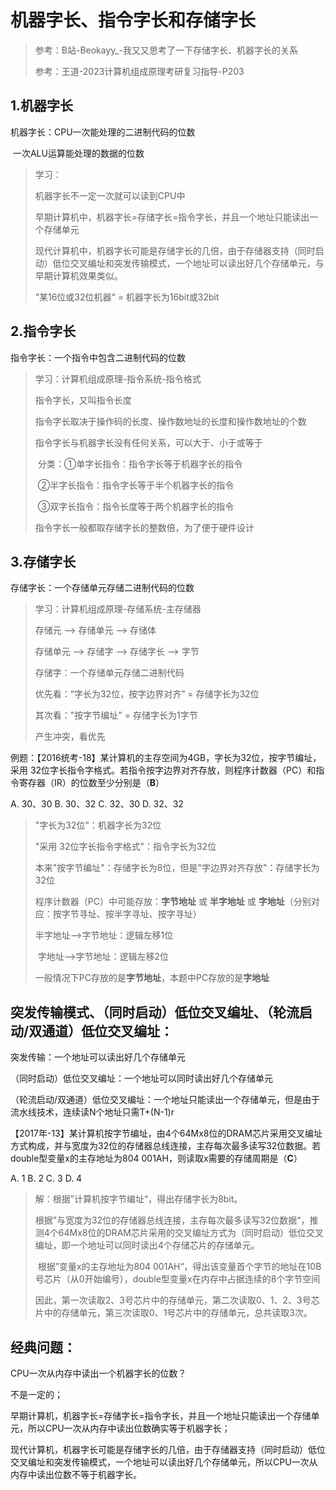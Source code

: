 # 机器字长、指令字长和存储字长

> 参考：B站-Beokayy_-我又又思考了一下存储字长、机器字长的关系
>
> 参考：王道-2023计算机组成原理考研复习指导-P203

## 1.机器字长

机器字长：CPU一次能处理的二进制代码的位数 

​					一次ALU运算能处理的数据的位数

> 学习：
>
> 机器字长不一定一次就可以读到CPU中
>
> 早期计算机中，机器字长=存储字长=指令字长，并且一个地址只能读出一个存储单元
>
> 现代计算机中，机器字长可能是存储字长的几倍，由于存储器支持（同时启动）低位交叉编址和突发传输模式，一个地址可以读出好几个存储单元，与早期计算机效果类似。
>
> 
>
> “某16位或32位机器“ = 机器字长为16bit或32bit



## 2.指令字长

指令字长：一个指令中包含二进制代码的位数

> 学习：计算机组成原理-指令系统-指令格式
>
> 指令字长，又叫指令长度 
>
> 指令字长取决于操作码的长度、操作数地址的长度和操作数地址的个数
>
> 指令字长与机器字长没有任何关系，可以大于、小于或等于
>
> ​	分类：①单字长指令：指令字长等于机器字长的指令
>
> ​				②半字长指令：指令字长等于半个机器字长的指令
>
> ​				③双字长指令：指令长度等于两个机器字长的指令
>
> 指令字长一般都取存储字长的整数倍，为了便于硬件设计



## 3.存储字长

存储字长：一个存储单元存储二进制代码的位数

> 学习：计算机组成原理-存储系统-主存储器
>
> 存储元 —> 存储单元 —> 存储体
>
> 存储单元 —> 存储字 —> 存储字长 —> 字节
>
> 存储字：一个存储单元存储二进制代码
>
> 
>
> 优先看：“字长为32位，按字边界对齐” = 存储字长为32位
>
> 其次看："按字节编址" = 存储字长为1字节
>
> 产生冲突，看优先

例题：【2016统考-18】某计算机的主存空间为4GB，字长为32位，按字节编址，采用 32位字长指令字格式。若指令按字边界对齐存放，则程序计数器（PC）和指令寄存器（IR）的位数至少分别是（**B**）

A. 30、30												B. 30、32												C. 32、30												D. 32、32

> "字长为32位"：机器字长为32位
>
> "采用 32位字长指令字格式"：指令字长为32位
>
> 本来"按字节编址"：存储字长为8位，但是"字边界对齐存放"：存储字长为32位
>
> 
>
> 程序计数器（PC）中可能存放：**字节地址** 或 **半字地址** 或 **字地址**（分别对应：按字节寻址、按半字寻址、按字寻址）
>
> 半字地址-->字节地址：逻辑左移1位
>
> ​	字地址-->字节地址：逻辑左移2位
>
> 一般情况下PC存放的是**字节地址**，本题中PC存放的是**字地址**



## 突发传输模式、（同时启动）低位交叉编址、（轮流启动/双通道）低位交叉编址：

突发传输：一个地址可以读出好几个存储单元

（同时启动）低位交叉编址：一个地址可以同时读出好几个存储单元

（轮流启动/双通道）低位交叉编址：一个地址只能读出一个存储单元，但是由于流水线技术，连续读N个地址只需T+(N-1)r



【2017年-13】某计算机按字节编址，由4个64Mx8位的DRAM芯片采用交叉编址方式构成，并与宽度为32位的存储器总线连接，主存每次最多读写32位数据。若double型变量x的主存地址为804 001AH，则读取x需要的存储周期是（**C**）

A. 1															B. 2	 														C. 3	 														D. 4

> 解：根据”计算机按字节编址“，得出存储字长为8bit。
>
> ​		根据”与宽度为32位的存储器总线连接，主存每次最多读写32位数据“，推测4个64Mx8位的DRAM芯片采用的交叉编址方式为（同时启动）低位交叉编址，即一个地址可以同时读出4个存储芯片的存储单元。
>
> ​		根据”变量x的主存地址为804 001AH“，得出该变量首个字节的地址在10B号芯片（从0开始编号），double型变量x在内存中占据连续的8个字节空间
>
> ​		因此，第一次读取2、3号芯片中的存储单元，第二次读取0、1、2、3号芯片中的存储单元，第三次读取0、1号芯片中的存储单元，总共读取3次。



## 经典问题：

CPU一次从内存中读出一个机器字长的位数？

不是一定的；

早期计算机，机器字长=存储字长=指令字长，并且一个地址只能读出一个存储单元，所以CPU一次从内存中读出位数确实等于机器字长；

现代计算机，机器字长可能是存储字长的几倍，由于存储器支持（同时启动）低位交叉编址和突发传输模式，一个地址可以读出好几个存储单元，所以CPU一次从内存中读出位数不等于机器字长。 